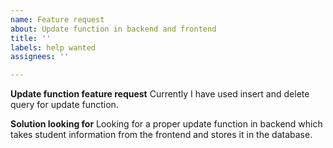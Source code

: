 ```yaml
---
name: Feature request
about: Update function in backend and frontend
title: ''
labels: help wanted
assignees: ''

---
```


**Update function feature request**
Currently I have used insert and delete query for update function. 

**Solution looking for**
Looking for a proper update function in backend which takes student information from the frontend and stores it in the database.

